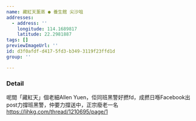```yaml
---
name: 藏紅天薰蒸 ● 養生館 尖沙咀
addresses:
  - address: ''
    longitude: 114.1689817
    latitude: 22.2981887
tags: []
previewImageUrl: ''
id: d3f0afdf-d417-5fd3-b349-3119f23ffd1d
group: ''

---
```

### Detail
呢間「藏紅天」個老細Allen Yuen，佢同班黑警好撚fd，成撚日喺Facebook出post力撐班黑警，仲要力撐送中，正宗廢老一名
https://lihkg.com/thread/1210695/page/1
